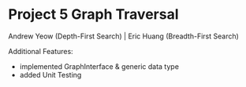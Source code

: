 # Project 5 Graph Traversal 
Andrew Yeow (Depth-First Search)  |  Eric Huang (Breadth-First Search)

Additional Features:
- implemented GraphInterface & generic data type
- added Unit Testing